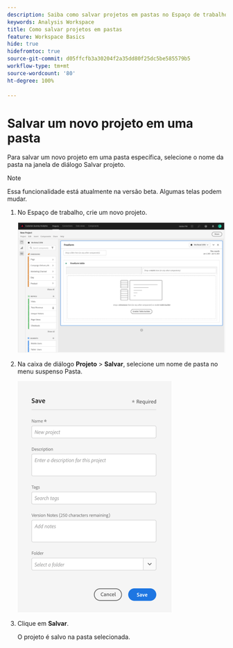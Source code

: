 ```yaml
---
description: Saiba como salvar projetos em pastas no Espaço de trabalho
keywords: Analysis Workspace
title: Como salvar projetos em pastas
feature: Workspace Basics
hide: true
hidefromtoc: true
source-git-commit: d05ffcfb3a30204f2a35dd80f25dc5be585579b5
workflow-type: tm+mt
source-wordcount: '80'
ht-degree: 100%

---
```



# Salvar um novo projeto em uma pasta

Para salvar um novo projeto em uma pasta específica, selecione o nome da pasta na janela de diálogo Salvar projeto.

>[!NOTE]
>
>Essa funcionalidade está atualmente na versão beta. Algumas telas podem mudar.

1. No Espaço de trabalho, crie um novo projeto.

   ![](/help/analyze/analysis-workspace/build-workspace-project/assets/save-to-folder1.png)

1. Na caixa de diálogo **Projeto** > **Salvar**, selecione um nome de pasta no menu suspenso Pasta.

   ![](/help/analyze/analysis-workspace/build-workspace-project/assets/save-to-folder2.png)

1. Clique em **Salvar**.

   O projeto é salvo na pasta selecionada.
